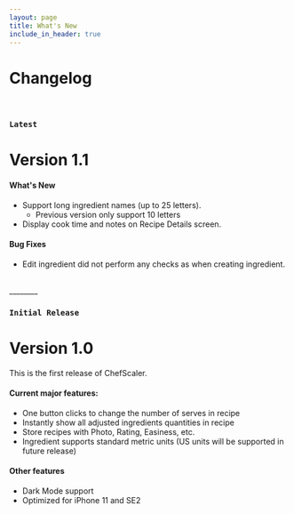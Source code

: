 ```yaml
---
layout: page
title: What's New
include_in_header: true
---
```


# Changelog
<br>

### `Latest`
# **Version 1.1**

#### What's New
- Support long ingredient names (up to 25 letters).
  - Previous version only support 10 letters
- Display cook time and notes on Recipe Details screen.

#### Bug Fixes
- Edit ingredient did not perform any checks as when creating ingredient.

<br>
________
<br>

### `Initial Release`
# **Version 1.0**
This is the first release of ChefScaler.

#### Current major features:

- One button clicks to change the number of serves in recipe
- Instantly show all adjusted ingredients quantities in recipe
- Store recipes with Photo, Rating, Easiness, etc.
- Ingredient supports standard metric units (US units will be supported in future release)

#### Other features
- Dark Mode support
- Optimized for iPhone 11 and SE2

<br>
